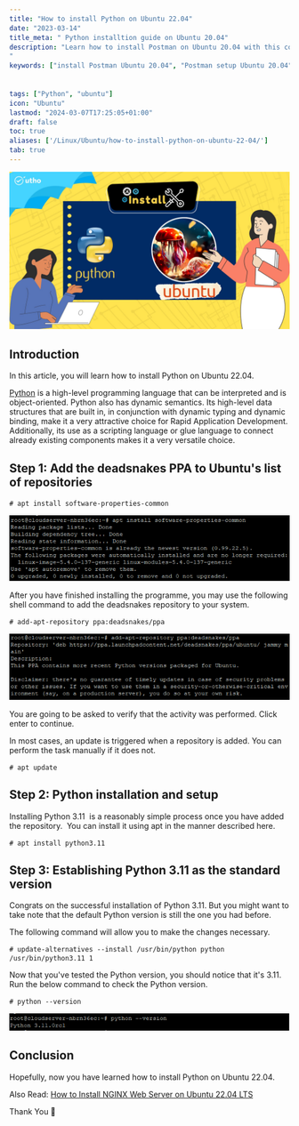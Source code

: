 ```yaml
---
title: "How to install Python on Ubuntu 22.04"
date: "2023-03-14"
title_meta: " Python installtion guide on Ubuntu 20.04"
description: "Learn how to install Postman on Ubuntu 20.04 with this comprehensive guide. Follow these step-by-step instructions to set up Postman, a popular API testing and development tool, on your Ubuntu 20.04 system for efficient API testing and management.
"
keywords: ["install Postman Ubuntu 20.04", "Postman setup Ubuntu 20.04", "Ubuntu 20.04 Postman installation guide", "API testing tool Ubuntu", "Ubuntu Postman tutorial", "Postman installation steps Ubuntu 20.04", "API development Ubuntu", "Postman Ubuntu 20.04 instructions"]


tags: ["Python", "ubuntu"]
icon: "Ubuntu"
lastmod: "2024-03-07T17:25:05+01:00"
draft: false
toc: true
aliases: ['/Linux/Ubuntu/how-to-install-python-on-ubuntu-22-04/']
tab: true
---
```


![How to install Python on Ubuntu 22.04](images/How-to-install-Python-on-Ubuntu-22.04_utho.jpg)

## Introduction

In this article, you will learn how to install Python on Ubuntu 22.04.

[Python](https://en.wikipedia.org/wiki/Python_(programming_language)) is a high-level programming language that can be interpreted and is object-oriented. Python also has dynamic semantics. Its high-level data structures that are built in, in conjunction with dynamic typing and dynamic binding, make it a very attractive choice for Rapid Application Development. Additionally, its use as a scripting language or glue language to connect already existing components makes it a very versatile choice.

## Step 1: Add the deadsnakes PPA to Ubuntu's list of repositories

```
# apt install software-properties-common

```

![Install software](images/image-857.png)

After you have finished installing the programme, you may use the following shell command to add the deadsnakes repository to your system.

```
# add-apt-repository ppa:deadsnakes/ppa

```

![Repository](images/image-858.png)

You are going to be asked to verify that the activity was performed. Click enter to continue.

In most cases, an update is triggered when a repository is added. You can perform the task manually if it does not.

```
# apt update

```

## Step 2: Python installation and setup

Installing Python 3.11  is a reasonably simple process once you have added the repository.  You can install it using apt in the manner described here.

```
# apt install python3.11

```

## Step 3: Establishing Python 3.11 as the standard version

Congrats on the successful installation of Python 3.11. But you might want to take note that the default Python version is still the one you had before.

The following command will allow you to make the changes necessary.

```
# update-alternatives --install /usr/bin/python python /usr/bin/python3.11 1

```

Now that you've tested the Python version, you should notice that it's 3.11. Run the below command to check the Python version.

```
# python --version

```

![How to install Python on Ubuntu 22.04](images/image-859.png)

## Conclusion

Hopefully, now you have learned how to install Python on Ubuntu 22.04.

Also Read: [How to Install NGINX Web Server on Ubuntu 22.04 LTS](https://utho.com/docs/tutorial/how-to-install-nginx-web-server-on-ubuntu-22-04-lts/)

Thank You 🙂
